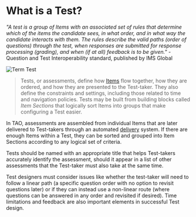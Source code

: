 <!--
    created_at: 2015-05-15
    authors:         
      - Ben Angel    
--> 

# What is a Test?

*"A test is a group of Items with an associated set of rules that determine which of the items the candidate sees, in what order, and in what way the candidate interacts with them. The rules describe the valid paths (order of questions) through the test, when responses are submitted for response processing (grading), and when (if at all) feedback is to be given."* - Question and Test Interoperability standard, published by IMS Global

![Term Test]()

>Tests, or assessments, define how [Items](../terminology/what-is-an-item.md) flow together, how they are ordered, and how they are presented to the Test-taker. They also define the constraints and settings, including those related to time and navigation policies. Tests may be built from building blocks called *Item Sections* that logically sort Items into groups that make configuring a Test easier.

In TAO, assessments are assembled from individual Items that are later delivered to Test-takers through an automated [delivery](../terminology/what-is-a-delivery.md) system. If there are enough Items within a Test, they can be sorted and grouped into Item Sections according to any logical set of criteria. 

Tests should be named with an appropriate title that helps Test-takers accurately identify the assessment, should it appear in a list of other assessments that the Test-taker must also take at the same time. 

Test designers must consider issues like whether the test-taker will need to follow a linear path (a specific question order with no option to revisit questions later) or if they can instead use a non-linear route (where questions can be answered in any order and revisited if desired). Time limitations and feedback are also important elements in successful Test design.
